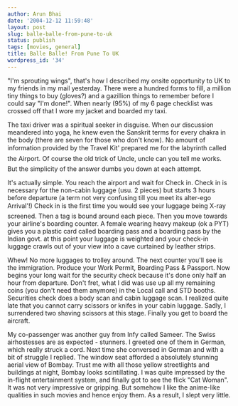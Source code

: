 ```yaml
---
author: Arun Bhai
date: '2004-12-12 11:59:48'
layout: post
slug: balle-balle-from-pune-to-uk
status: publish
tags: [movies, general]
title: Balle Balle! From Pune To UK
wordpress_id: '34'
---
```


"I'm sprouting wings", that's how I described my onsite opportunity to UK to my friends in my mail yesterday. There were a hundred forms to fill, a million tiny things to buy (gloves?) and a gazillion things to remember before I could say "I'm done!". When nearly (95%) of my 6 page checklist was crossed off that I wore my jacket and boarded my taxi.

The taxi driver was a spiritual seeker in disguise. When our discussion meandered into yoga, he knew even the Sanskrit terms for every chakra in the body (there are seven for those who don't know). No amount of information provided by the Travel Kit' prepared me for the labyrinth called the Airport. Of course the old trick of Uncle, uncle can you tell me works. But the simplicity of the answer dumbs you down at each attempt.

It's actually simple. You reach the airport and wait for Check in. Check in is necessary for the non-cabin luggage (usu. 2 pieces) but starts 3 hours before departure (a term not very confusing till you meet its alter-ego Arrival'!) Check in is the first time you would see your luggage being X-ray screened. Then a tag is bound around each piece. Then you move towards your airline's boarding counter. A female wearing heavy makeup (ok a PYT) gives you a plastic card called boarding pass and a boarding pass by the Indian govt. at this point your luggage is weighted and your check-in luggage crawls out of your view into a cave curtained by leather strips.

Whew! No more luggages to trolley around. The next counter you'll see is the immigration. Produce your Work Permit, Boarding Pass & Passport. Now begins your long wait for the security check because it's done only half an hour from departure. Don't fret, what I did was use up all my remaining coins (you don't need them anymore) in the Local call and STD booths.
Securities check does a body scan and cabin luggage scan. I realized quite late that you cannot carry scissors or knifes in your cabin luggage. Sadly, I surrendered two shaving scissors at this stage. Finally you get to board the aircraft.

My co-passenger was another guy from Infy called Sameer. The Swiss airhostesses are as expected - stunners. I greeted one of them in German, which really struck a cord. Next time she conversed in German and with a bit of struggle I replied. The window seat afforded a absolutely stunning aerial view of Bombay. Trust me with all those yellow streetlights and buildings at night, Bombay looks scintillating. I was quite impressed by the in-flight entertainment system, and finally got to see the flick "Cat Woman". It was not very impressive or gripping. But somehow I like the anime-like qualities in such movies and hence enjoy them. As a result, I slept very little.
